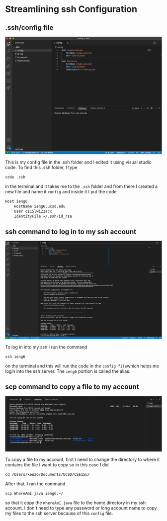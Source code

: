 # Streamlining ssh Configuration

## .ssh/config file

![ssh config file](config.png)

This is my config file in the .ssh folder and I edited it using visual studio code.
To find this .ssh folder, I type 
```
code .ssh
```
in the terminal and it takes me to the `.ssh` folder and from there I created a new file and name it `config` and inside it I put the code
```
Host ieng6
    HostName ieng6.ucsd.edu
    User cs15lwi22acx
    IdentityFile ~/.ssh/id_rsa
```

## ssh command to log in to my ssh account

 ![ssh command](trySSHieng6.png)

 To log in into my ssn I run the command
 ```
 ssh ieng6
 ```
 on the terminal and this will run the code in the `config file`which helps me login into the ssh server. The `ieng6` portion is called the alias.

## scp command to copy a file to my account

![copy WhereAmI.java](uploadWhereAmI.java.png)

To copy a file to my account, first I need to change the directory to where it contains the file I want to copy so in this case I did
```
cd /Users/kenzo/Documents/UCSD/CSE15L/
```

After that, I ran the command
```
scp WhereAmI.java ieng6:~/
```
so that it copy the `WhereAmI.java` file to the home directory in my ssh account. I don't need to type any password or long account name to copy my files to the ssh server because of this `config` file.
